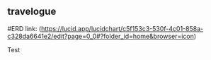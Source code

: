 ## travelogue
#ERD link: (https://lucid.app/lucidchart/c5f153c3-530f-4c01-858a-c328da6641e2/edit?page=0_0#?folder_id=home&browser=icon)

Test
